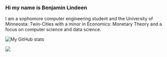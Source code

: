 ### Hi my name is Benjamin Lindeen

I am a sophomore computer engineering student and the University of Minneosta: Twin-Cities with a minor in Economics: Monetary Theory and a focus on computer science and data science. 

![My GitHub stats](https://github-readme-stats.vercel.app/api?username=BenjaminLindeen&show_icons=true&theme=radical)
<br/>

<img src="https://github-readme-stats.vercel.app/api/wakatime?username=BenjaminLindeen&theme=radical&layout=compact">
